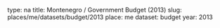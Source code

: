 type: na
title: Montenegro / Government Budget (2013)
slug: places/me/datasets/budget/2013
place: me
dataset: budget
year: 2013
